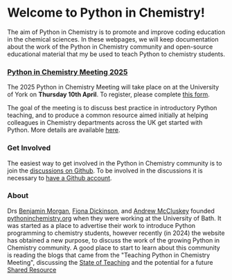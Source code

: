 # Welcome to Python in Chemistry!

The aim of Python in Chemistry is to promote and improve coding education in the chemical sciences. 
In these webpages, we will keep documentation about the work of the Python in Chemistry community and open-source educational material that my be used to teach Python to chemistry students. 

### [Python in Chemistry Meeting 2025](https://pythoninchemistry.org/2025-meeting.html)

The 2025 Python in Chemistry Meeting will take place on at the University of York on **Thursday 10th April**. To register, please complete [this form](https://forms.gle/XneX3kRxf8QG6qpf8). 

The goal of the meeting is to discuss best practice in introductory Python teaching, and to produce a common resource aimed initially at helping colleagues in Chemistry departments across the UK get started with Python. More details are available [here](https://pythoninchemistry.org/2025-meeting.html).

### Get Involved

The easiest way to get involved in the Python in Chemistry community is to join the [discussions on Github](https://github.com/orgs/pythoninchemistry/discussions).
To be involved in the discussions it is necessary to [have a Github account](https://docs.github.com/en/get-started/start-your-journey/creating-an-account-on-github#).

### About

Drs [Benjamin Morgan](https://researchportal.bath.ac.uk/en/persons/benjamin-morgan), [Fiona Dickinson](https://researchportal.bath.ac.uk/en/persons/fiona-dickinson/), and [Andrew McCluskey](https://www.bristol.ac.uk/people/person/Andrew-McCluskey-026a602b-d287-4a0c-a5f6-6ebfb45867b7/) founded [pythoninchemistry.org](https://pythoninchemistry.org) when they were working at the University of Bath. 
It was started as a place to advertise their work to introduce Python programming to chemistry students, however recently (in 2024) the website has obtained a new purpose, to discuss the work of the growing Python in Chemistry community. 
A good place to start to learn about this community is reading the blogs that came from the "Teaching Python in Chemistry Meeting", discussing the [State of Teaching](https://pythoninchemistry.org/state-of-teaching.html) and the potential for a future [Shared Resource](https://pythoninchemistry.org/resources.html)

